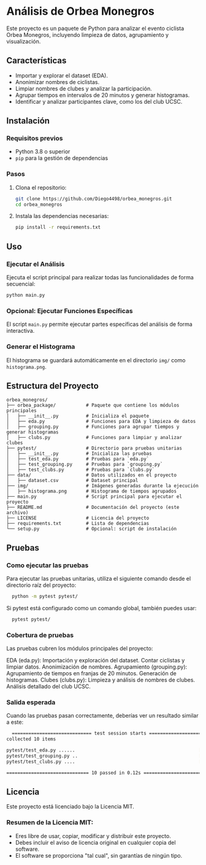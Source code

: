 
# Análisis de Orbea Monegros

Este proyecto es un paquete de Python para analizar el evento ciclista Orbea Monegros, incluyendo limpieza de datos, agrupamiento y visualización.

## Características
- Importar y explorar el dataset (EDA).
- Anonimizar nombres de ciclistas.
- Limpiar nombres de clubes y analizar la participación.
- Agrupar tiempos en intervalos de 20 minutos y generar histogramas.
- Identificar y analizar participantes clave, como los del club UCSC.

## Instalación

### Requisitos previos
- Python 3.8 o superior
- `pip` para la gestión de dependencias

### Pasos
1. Clona el repositorio:
   ```bash
   git clone https://github.com/Diego4498/orbea_monegros.git
   cd orbea_monegros
   ```
2. Instala las dependencias necesarias:
   ```bash
   pip install -r requirements.txt
   ```

## Uso

### Ejecutar el Análisis
Ejecuta el script principal para realizar todas las funcionalidades de forma secuencial:
```bash
python main.py
```

### Opcional: Ejecutar Funciones Específicas
El script `main.py` permite ejecutar partes específicas del análisis de forma interactiva.

### Generar el Histograma
El histograma se guardará automáticamente en el directorio `img/` como `histograma.png`.

## Estructura del Proyecto
```
orbea_monegros/
├── orbea_package/           # Paquete que contiene los módulos principales
│   ├── __init__.py          # Inicializa el paquete
│   ├── eda.py               # Funciones para EDA y limpieza de datos
│   ├── grouping.py          # Funciones para agrupar tiempos y generar histogramas
│   ├── clubs.py             # Funciones para limpiar y analizar clubes
├── pytest/                  # Directorio para pruebas unitarias
│   ├── __init__.py          # Inicializa las pruebas
│   ├── test_eda.py          # Pruebas para `eda.py`
│   ├── test_grouping.py     # Pruebas para `grouping.py`
│   ├── test_clubs.py        # Pruebas para `clubs.py`
├── data/                    # Datos utilizados en el proyecto
│   ├── dataset.csv          # Dataset principal
├── img/                     # Imágenes generadas durante la ejecución
│   ├── histograma.png       # Histograma de tiempos agrupados
├── main.py                  # Script principal para ejecutar el proyecto
├── README.md                # Documentación del proyecto (este archivo)
├── LICENSE                  # Licencia del proyecto
├── requirements.txt         # Lista de dependencias
└── setup.py                 # Opcional: script de instalación

```

## Pruebas
### Como ejecutar las pruebas
Para ejecutar las pruebas unitarias, utiliza el siguiente comando desde el directorio raíz del proyecto:

 ```bash
   python -m pytest pytest/
   ```

Si pytest está configurado como un comando global, también puedes usar:
 ```bash
   pytest pytest/
   ```

### Cobertura de pruebas
Las pruebas cubren los módulos principales del proyecto:

EDA (eda.py):
   Importación y exploración del dataset.
   Contar ciclistas y limpiar datos.
   Anonimización de nombres.
Agrupamiento (grouping.py):
   Agrupamiento de tiempos en franjas de 20 minutos.
   Generación de histogramas.
Clubes (clubs.py):
   Limpieza y análisis de nombres de clubes.
   Análisis detallado del club UCSC.

### Salida esperada
Cuando las pruebas pasan correctamente, deberías ver un resultado similar a este:
 ```bash
   ============================= test session starts =============================
collected 10 items

pytest/test_eda.py ......                                             [100%]
pytest/test_grouping.py ..                                            [100%]
pytest/test_clubs.py ....                                             [100%]

============================== 10 passed in 0.12s ==============================

   ```
## Licencia
Este proyecto está licenciado bajo la Licencia MIT.

### Resumen de la Licencia MIT:
- Eres libre de usar, copiar, modificar y distribuir este proyecto.
- Debes incluir el aviso de licencia original en cualquier copia del software.
- El software se proporciona "tal cual", sin garantías de ningún tipo.
